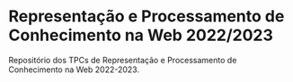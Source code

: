 # Representação e Processamento de Conhecimento na Web 2022/2023

Repositório dos TPCs de Representação e Processamento de Conhecimento na Web 2022-2023.
